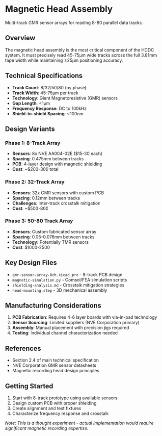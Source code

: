 # Magnetic Head Assembly

Multi-track GMR sensor arrays for reading 8-80 parallel data tracks.

## Overview

The magnetic head assembly is the most critical component of the HDDC system. It must precisely read 45-75μm wide tracks across the full 3.81mm tape width while maintaining ±25μm positioning accuracy.

## Technical Specifications

- **Track Count**: 8/32/50/80 (by phase)
- **Track Width**: 45-75μm per track
- **Technology**: Giant Magnetoresistive (GMR) sensors
- **Gap Length**: <1μm
- **Frequency Response**: DC to 100kHz
- **Shield-to-shield Spacing**: <100nm

## Design Variants

### Phase 1: 8-Track Array
- **Sensors**: 8x NVE AA004-02E ($15-30 each)
- **Spacing**: 0.475mm between tracks
- **PCB**: 4-layer design with magnetic shielding
- **Cost**: ~$200-300 total

### Phase 2: 32-Track Array  
- **Sensors**: 32x GMR sensors with custom PCB
- **Spacing**: 0.12mm between tracks
- **Challenges**: Inter-track crosstalk mitigation
- **Cost**: ~$500-800

### Phase 3: 50-80 Track Array
- **Sensors**: Custom fabricated sensor array
- **Spacing**: 0.05-0.076mm between tracks
- **Technology**: Potentially TMR sensors
- **Cost**: $1000-2500

## Key Design Files

- `gmr-sensor-array-8ch.kicad_pro` - 8-track PCB design
- `magnetic-simulation.py` - Comsol/FEA simulation scripts
- `shielding-analysis.md` - Crosstalk mitigation strategies
- `head-mounting.step` - 3D mechanical assembly

## Manufacturing Considerations

1. **PCB Fabrication**: Requires 4-6 layer boards with via-in-pad technology
2. **Sensor Sourcing**: Limited suppliers (NVE Corporation primary)
3. **Assembly**: Manual placement with precision jigs required
4. **Testing**: Individual channel characterization needed

## References

- Section 2.4 of main technical specification
- NVE Corporation GMR sensor datasheets
- Magnetic recording head design principles

## Getting Started

1. Start with 8-track prototype using available sensors
2. Design custom PCB with proper shielding
3. Create alignment and test fixtures
4. Characterize frequency response and crosstalk

*Note: This is a thought experiment - actual implementation would require significant magnetic recording expertise.*